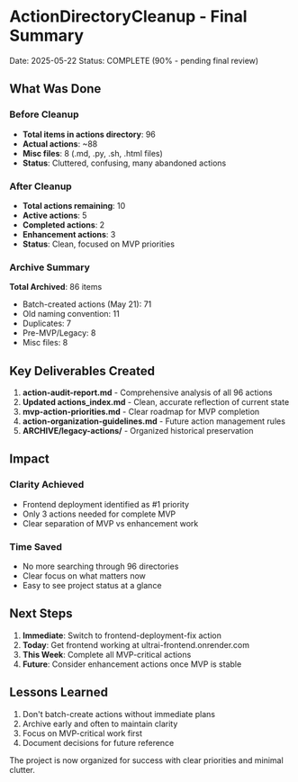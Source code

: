 # ActionDirectoryCleanup - Final Summary

Date: 2025-05-22
Status: COMPLETE (90% - pending final review)

## What Was Done

### Before Cleanup
- **Total items in actions directory**: 96
- **Actual actions**: ~88
- **Misc files**: 8 (.md, .py, .sh, .html files)
- **Status**: Cluttered, confusing, many abandoned actions

### After Cleanup
- **Total actions remaining**: 10
- **Active actions**: 5
- **Completed actions**: 2
- **Enhancement actions**: 3
- **Status**: Clean, focused on MVP priorities

### Archive Summary
**Total Archived**: 86 items
- Batch-created actions (May 21): 71
- Old naming convention: 11
- Duplicates: 7
- Pre-MVP/Legacy: 8
- Misc files: 8

## Key Deliverables Created

1. **action-audit-report.md** - Comprehensive analysis of all 96 actions
2. **Updated actions_index.md** - Clean, accurate reflection of current state
3. **mvp-action-priorities.md** - Clear roadmap for MVP completion
4. **action-organization-guidelines.md** - Future action management rules
5. **ARCHIVE/legacy-actions/** - Organized historical preservation

## Impact

### Clarity Achieved
- Frontend deployment identified as #1 priority
- Only 3 actions needed for complete MVP
- Clear separation of MVP vs enhancement work

### Time Saved
- No more searching through 96 directories
- Clear focus on what matters now
- Easy to see project status at a glance

## Next Steps

1. **Immediate**: Switch to frontend-deployment-fix action
2. **Today**: Get frontend working at ultrai-frontend.onrender.com
3. **This Week**: Complete all MVP-critical actions
4. **Future**: Consider enhancement actions once MVP is stable

## Lessons Learned

1. Don't batch-create actions without immediate plans
2. Archive early and often to maintain clarity
3. Focus on MVP-critical work first
4. Document decisions for future reference

The project is now organized for success with clear priorities and minimal clutter.